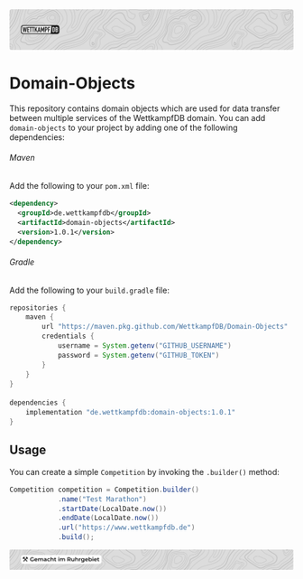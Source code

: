 <img src="https://raw.githubusercontent.com/WettkampfDB/Domain-Objects/master/.github/assets/wdb-header.svg?sanitize=true">

# Domain-Objects
This repository contains domain objects which are used for data transfer between 
multiple services of the WettkampfDB domain. You can add `domain-objects` to 
your project by adding one of the following dependencies:

###### Maven

Add the following to your `pom.xml` file:

```xml
<dependency>
  <groupId>de.wettkampfdb</groupId>
  <artifactId>domain-objects</artifactId>
  <version>1.0.1</version>
</dependency>
```

###### Gradle

Add the following to your `build.gradle` file:

```groovy
repositories {
    maven {
        url "https://maven.pkg.github.com/WettkampfDB/Domain-Objects"
        credentials {
            username = System.getenv("GITHUB_USERNAME")
            password = System.getenv("GITHUB_TOKEN")
        }
    }
}

dependencies {
    implementation "de.wettkampfdb:domain-objects:1.0.1"
}
```

## Usage

You can create a simple `Competition` by invoking the `.builder()` method:

```java
Competition competition = Competition.builder()
            .name("Test Marathon")
            .startDate(LocalDate.now())
            .endDate(LocalDate.now())
            .url("https://www.wettkampfdb.de")
            .build();
```

<img src="https://raw.githubusercontent.com/WettkampfDB/Domain-Objects/master/.github/assets/wdb-footer.svg?sanitize=true">